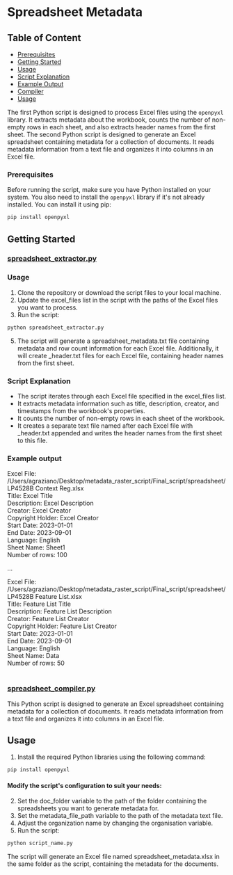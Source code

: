 # Spreadsheet Metadata

## Table of Content
- [Prerequisites](#prerequisites)
- [Getting Started](#getting-started)
- [Usage](#usage)
- [Script Explanation](#script-explanation)
- [Example Output](#example-output)
- [Compiler](#spreadsheet_compiler)
- [Usage](#usage)

The first Python script is designed to process Excel files using the `openpyxl` library. It extracts metadata about the workbook, counts the number of non-empty rows in each sheet, and also extracts header names from the first sheet.
The second Python script is designed to generate an Excel spreadsheet containing metadata for a collection of documents. It reads metadata information from a text file and organizes it into columns in an Excel file.

### Prerequisites

Before running the script, make sure you have Python installed on your system. You also need to install the `openpyxl` library if it's not already installed. You can install it using pip:

```bash
pip install openpyxl
```

## Getting Started
### [spreadsheet_extractor.py](spreadsheet_extractor.py)

### Usage
1. Clone the repository or download the script files to your local machine.
2. Update the excel_files list in the script with the paths of the Excel files you want to process.
3. Run the script:
```bash
python spreadsheet_extractor.py
```
5. The script will generate a spreadsheet_metadata.txt file containing metadata and row count information for each Excel file. Additionally, it will create _header.txt files for each Excel file, containing header names from the first sheet.

### Script Explanation
<ul>
<li>The script iterates through each Excel file specified in the excel_files list.</li>
<li>It extracts metadata information such as title, description, creator, and timestamps from the workbook's properties.</li>
<li>It counts the number of non-empty rows in each sheet of the workbook.</li>
<li>It creates a separate text file named after each Excel file with _header.txt appended and writes the header names from the first sheet to this file.</li>
</ul>

### Example output
Excel File: /Users/agraziano/Desktop/metadata_raster_script/Final_script/spreadsheet/LP4528B Context Reg.xlsx</br>
Title: Excel Title</br>
Description: Excel Description</br>
Creator: Excel Creator</br>
Copyright Holder: Excel Creator</br>
Start Date: 2023-01-01</br>
End Date: 2023-09-01</br>
Language: English</br>
Sheet Name: Sheet1</br>
Number of rows: 100</br>

...

Excel File: /Users/agraziano/Desktop/metadata_raster_script/Final_script/spreadsheet/LP4528B Feature List.xlsx</br>
Title: Feature List Title</br>
Description: Feature List Description</br>
Creator: Feature List Creator</br>
Copyright Holder: Feature List Creator</br>
Start Date: 2023-01-01</br>
End Date: 2023-09-01</br>
Language: English</br>
Sheet Name: Data</br>
Number of rows: 50</br>
</br>



### [spreadsheet_compiler.py](spreadsheet_compiler.py)

This Python script is designed to generate an Excel spreadsheet containing metadata for a collection of documents. It reads metadata information from a text file and organizes it into columns in an Excel file.

## Usage

1. Install the required Python libraries using the following command:

 ```bash
 pip install openpyxl
 ``` 
#### Modify the script's configuration to suit your needs:

2. Set the doc_folder variable to the path of the folder containing the spreadsheets you want to generate metadata for.
3. Set the metadata_file_path variable to the path of the metadata text file.
4. Adjust the organization name by changing the organisation variable.
5. Run the script:

```bash
python script_name.py
```
The script will generate an Excel file named spreadsheet_metadata.xlsx in the same folder as the script, containing the metadata for the documents.
